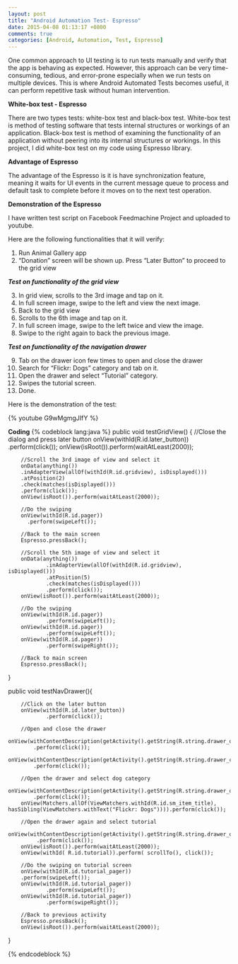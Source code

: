```yaml
---
layout: post
title: "Android Automation Test- Espresso"
date: 2015-04-08 01:13:17 +0800
comments: true
categories: [Android, Automation, Test, Espresso]
---
```


One common approach to UI testing is to run tests manually and verify that the app is behaving as expected. However, this approach can be very time-consuming, tedious, and error-prone especially when we run tests on multiple devices. This is where Android Automated Tests becomes useful, it can perform repetitive task without human intervention. 

**White-box test - Espresso**

There are two types tests: white-box test and black-box test. White-box test is method of testing software that tests internal structures or workings of an application. Black-box test is method of examining the functionality of an application without peering into its internal structures or workings. In this project, I did white-box test on my code using Espresso library.

**Advantage of Espresso**

The advantage of the Espresso is it is have synchronization feature, meaning it waits for UI events in the current message queue to process and default task to complete before it moves on to the next test operation.

**Demonstration of the Espresso**

I have written test script on Facebook Feedmachine Project and uploaded to youtube. 

 

Here are the following functionalities that it will verify:

<ol>
<li>Run Animal Gallery app</li>
<li>“Donation” screen will be shown up. Press “Later Button” to proceed to the grid view</li>
</ol>

***Test on functionality of the grid view***

<ol start="3">
  <li>In grid view, scrolls to the 3rd image and tap on it. </li>
  <li>In full screen image, swipe to the left and view the next image.</li>
  <li>Back to the grid view</li>
  <li>Scrolls to the 6th image and tap on it. </li>
  <li>In full screen image, swipe to the left twice and view the image.</li>
  <li>Swipe to the right again to back the previous image.</li>
</ol>

***Test on functionality of the navigation drawer***

<ol start="9">
  <li>Tab on the drawer icon few times to open and close the drawer</li>
  <li>Search for “Flickr: Dogs” category and tab on it.</li>
  <li>Open the drawer and select “Tutorial” category.</li>
  <li>Swipes the tutorial screen.</li>
  <li>Done.</li>
</ol>


Here is the demonstration of the test:

{% youtube G9wMgmgJIfY %}


**Coding**
{% codeblock lang:java %}
 public void testGridView() {
        //Close the dialog and press later button
        onView(withId(R.id.later_button))
        .perform(click());
        onView(isRoot()).perform(waitAtLeast(2000));

        //Scroll the 3rd image of view and select it
        onData(anything())
        .inAdapterView(allOf(withId(R.id.gridview), isDisplayed()))
        .atPosition(2)
        .check(matches(isDisplayed()))
        .perform(click());
        onView(isRoot()).perform(waitAtLeast(2000));

        //Do the swiping 
        onView(withId(R.id.pager))
          .perform(swipeLeft());
            
        //Back to the main screen
        Espresso.pressBack();

        //Scroll the 5th image of view and select it
        onData(anything())
                .inAdapterView(allOf(withId(R.id.gridview), isDisplayed()))
                .atPosition(5)
                .check(matches(isDisplayed()))
                .perform(click());
        onView(isRoot()).perform(waitAtLeast(2000));
        
        //Do the swiping
        onView(withId(R.id.pager))
                .perform(swipeLeft());
        onView(withId(R.id.pager))
                .perform(swipeLeft());
        onView(withId(R.id.pager))
                .perform(swipeRight());
        
        //Back to main screen
        Espresso.pressBack();


}           


public void testNavDrawer(){

        //Click on the later button
        onView(withId(R.id.later_button))
                .perform(click());

        //Open and close the drawer
        onView(withContentDescription(getActivity().getString(R.string.drawer_open)))
			.perform(click());
        onView(withContentDescription(getActivity().getString(R.string.drawer_close)))
			.perform(click());

        //Open the drawer and select dog category
        onView(withContentDescription(getActivity().getString(R.string.drawer_open)))
			.perform(click());
        onView(Matchers.allOf(ViewMatchers.withId(R.id.sm_item_title), hasSibling(ViewMatchers.withText("Flickr: Dogs")))).perform(click());

        //Open the drawer again and select tutorial
        onView(withContentDescription(getActivity().getString(R.string.drawer_open)))
			 .perform(click());
        onView(isRoot()).perform(waitAtLeast(2000));
        onView(withId( R.id.tutorial)).perform( scrollTo(), click());

        //Do the swiping on tutorial screen
        onView(withId(R.id.tutorial_pager))
        .perform(swipeLeft());
        onView(withId(R.id.tutorial_pager))
                .perform(swipeLeft());
        onView(withId(R.id.tutorial_pager))
                .perform(swipeRight());

        //Back to previous activity
        Espresso.pressBack();
        onView(isRoot()).perform(waitAtLeast(2000));

}

{% endcodeblock %}







